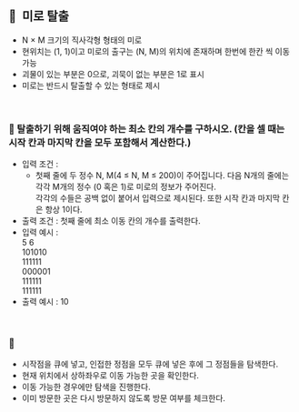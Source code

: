 ## **🧸  미로 탈출**

- N × M 크기의 직사각형 형태의 미로
- 현위치는 (1, 1)이고 미로의 출구는 (N, M)의 위치에 존재하며 한번에 한칸 씩 이동 가능
- 괴물이 있는 부분은 0으로, 괴묵이 없는 부분은 1로 표시
- 미로는 반드시 탈출할 수 있는 형태로 제시
<br/>

### **🚪 탈출하기 위해 움직여야 하는 최소 칸의 개수를 구하시오. (칸을 셀 때는 시작 칸과 마지막 칸을 모두 포함해서 계산한다.)**

- 입력 조건 :
    - 첫째 줄에 두 정수 N, M(4 ≤ N, M ≤ 200)이 주어집니다. 다음 N개의 줄에는 각각 M개의 정수 (0 혹은 1)로 미로의 정보가 주어진다. <br/> 각각의 수들은 공백 없이 붙어서 입력으로 제시된다. 또한 시작 칸과 마지막 칸은 항상 1이다.
- 출력 조건 : 첫째 줄에 최소 이동 칸의 개수를 출력한다.
- 입력 예시 : <br/>
    5 6 <br/>
    101010 <br/>
    111111 <br/>
    000001 <br/>
    111111 <br/>
    111111 <br/>
- 출력 예시 : 10
<br/>

### **🔑**

- 시작점을 큐에 넣고, 인접한 정점을 모두 큐에 넣은 후에 그 정점들을 탐색한다.
- 현재 위치에서 상하좌우로 이동 가능한 곳을 확인한다.
- 이동 가능한 경우에만 탐색을 진행한다.
- 이미 방문한 곳은 다시 방문하지 않도록 방문 여부를 체크한다.
